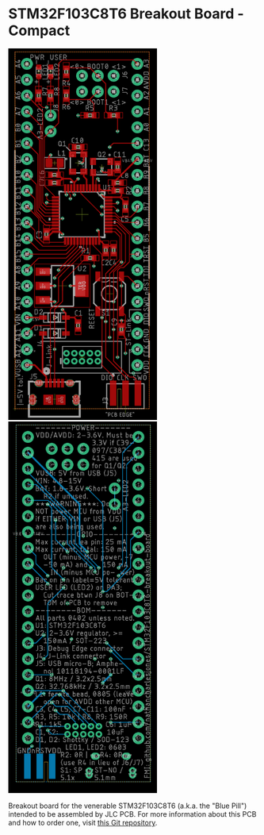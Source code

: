 # STM32F103C8T6 Breakout Board - Compact

<img src="https://github.com/nathancharlesjones/STM32F103C8T6-breakout-board_compact/blob/main/compact_top.png" width="300">
<img src="https://github.com/nathancharlesjones/STM32F103C8T6-breakout-board_compact/blob/main/compact_bottom.png" width="300">

Breakout board for the venerable STM32F103C8T6 (a.k.a. the "Blue Pill") intended to be assembled by JLC PCB. For more information about this PCB and how to order one, visit [this Git repository](https://github.com/nathancharlesjones/STM32F103C8T6-breakout-board).
